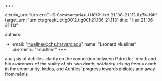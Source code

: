 +++


citable_urn: "urn:cts:CHS:Commentaries.AHCIP:Iliad.21.106-21.113.8z7MJ9k"
target_urn: "urn:cts:greekLit:tlg0012.tlg001:21.106-21.113"
title: "Iliad 21.106-21.113"

authors:
- email: "muellner@chs.harvard.edu"
  name: "Leonard Muellner"
  username: "lmuellner"
+++

<p>analysis of Achilles’ clarity on the connection between Patroklos’ death and his awareness of the reality of his own death, solidarity arising from a death in the community, kēdos, and Achilles’ progress towards philotēs and away from mēnis</p>